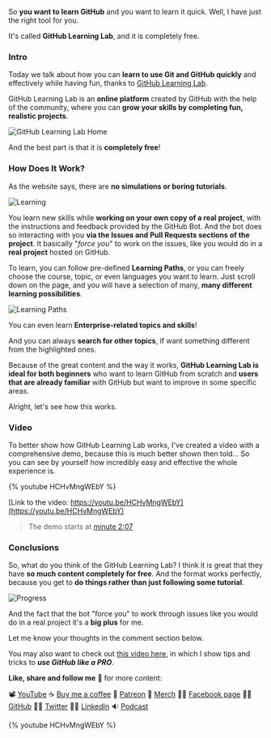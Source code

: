 So __you want to learn GitHub__ and you want to learn it quick. Well, I have just the right tool for you.

It's called __GitHub Learning Lab__, and it is completely free.

### Intro

Today we talk about how you can __learn to use Git and GitHub quickly__ and effectively while having fun, thanks to [GitHub Learning Lab](https://lab.github.com).

GitHub Learning Lab is an __online platform__ created by GitHub with the help of the community, where you can __grow your skills by completing fun, realistic projects__. 

![GitHub Learning Lab Home](https://dev-to-uploads.s3.amazonaws.com/uploads/articles/8f2ilyu9jdmk8982bkhu.png)

And the best part is that it is __completely free__!

### How Does It Work?

As the website says, there are __no simulations or boring tutorials__.

![Learning](https://dev-to-uploads.s3.amazonaws.com/uploads/articles/b23hfuaa8imz7lxgp3ws.png)

You learn new skills while __working on your own copy of a real project__, with the instructions and feedback provided by the GitHub Bot. And the bot does so interacting with you __via the Issues and Pull Requests sections of the project__. It basically "_force you_" to work on the issues, like you would do in a __real project__ hosted on GitHub.

To learn, you can follow pre-defined __Learning Paths__, or you can freely choose the course, topic, or even languages you want to learn. Just scroll down on the page, and you will have a selection of many, __many different learning possibilities__.

![Learning Paths](https://dev-to-uploads.s3.amazonaws.com/uploads/articles/jc2m3v5u52jq2qn8l0ne.png)

You can even learn __Enterprise-related topics and skills__!

And you can always __search for other topics__, if want something different from the highlighted ones.

Because of the great content and the way it works, __GitHub Learning Lab is ideal for both beginners__ who want to learn GitHub from scratch and __users that are already familiar__ with GitHub but want to improve in some specific areas.

Alright, let's see how this works.

### Video

To better show how GitHub Learning Lab works, I've created a video with a comprehensive demo, because this is much better shown then told... So you can see by yourself how incredibly easy and effective the whole experience is.

{% youtube HCHvMngWEbY %}

[Link to the video: https://youtu.be/HCHvMngWEbY](https://youtu.be/HCHvMngWEbY)

> The demo starts at [minute 2:07](https://youtu.be/HCHvMngWEbY?t=127)

### Conclusions

So, what do you think of the GitHub Learning Lab? I think it is great that they have __so much content completely for free__. And the format works perfectly, because you get to __do things rather than just following some tutorial__.

![Progress](https://dev-to-uploads.s3.amazonaws.com/uploads/articles/jkta9liuux8s7sce6oxb.png)

And the fact that the bot "force you" to work through issues like you would do in a real project it's a __big plus__ for me.

Let me know your thoughts in the comment section below.

You may also want to check out [this video here](https://youtu.be/sGnqVAfnZ6U), in which I show tips and tricks to ___use GitHub like a PRO___.

__Like, share and follow me__ 🚀 for more content:

📽 [YouTube](https://www.youtube.com/CoderDave)
☕ [Buy me a coffee](https://buymeacoffee.com/CoderDave)
💖 [Patreon](https://patreon.com/CoderDave)
👕 [Merch](https://geni.us/cdmerch)
👦🏻 [Facebook page](https://www.facebook.com/CoderDaveYT)
🐱‍💻 [GitHub](https://github.com/n3wt0n)
👲🏻 [Twitter](https://www.twitter.com/davide.benvegnu)
👴🏻 [LinkedIn](https://www.linkedin.com/in/davidebenvegnu/)
🔉 [Podcast](https://geni.us/cdpodcast)

{% youtube HCHvMngWEbY %}